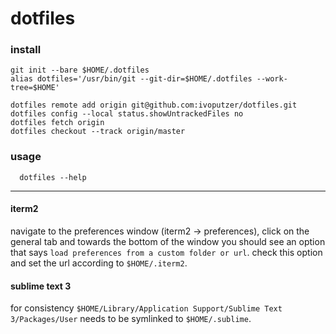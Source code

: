 # dotfiles

### install

```
git init --bare $HOME/.dotfiles
alias dotfiles='/usr/bin/git --git-dir=$HOME/.dotfiles --work-tree=$HOME'

dotfiles remote add origin git@github.com:ivoputzer/dotfiles.git
dotfiles config --local status.showUntrackedFiles no
dotfiles fetch origin
dotfiles checkout --track origin/master
```

### usage

```
  dotfiles --help
```

---

#### iterm2
navigate to the preferences window (iterm2 -> preferences), click on the general tab and towards the bottom of the window you should see an option that says `load preferences from a custom folder or url`. check this option and set the url according to `$HOME/.iterm2`.

#### sublime text 3
for consistency `$HOME/Library/Application Support/Sublime Text 3/Packages/User` needs to be symlinked to `$HOME/.sublime`.
